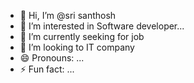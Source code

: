 - 👋 Hi, I’m @sri santhosh 
- 👀 I’m interested in Software developer...
- 🌱 I’m currently seeking for job
- 💞️ I’m looking to IT company
- 😄 Pronouns: ...
- ⚡ Fun fact: ...

<!---
srisanthoshm/srisanthoshm is a ✨ special ✨ repository because its `README.md` (this file) appears on your GitHub profile.
You can click the Preview link to take a look at your changes.
--->
